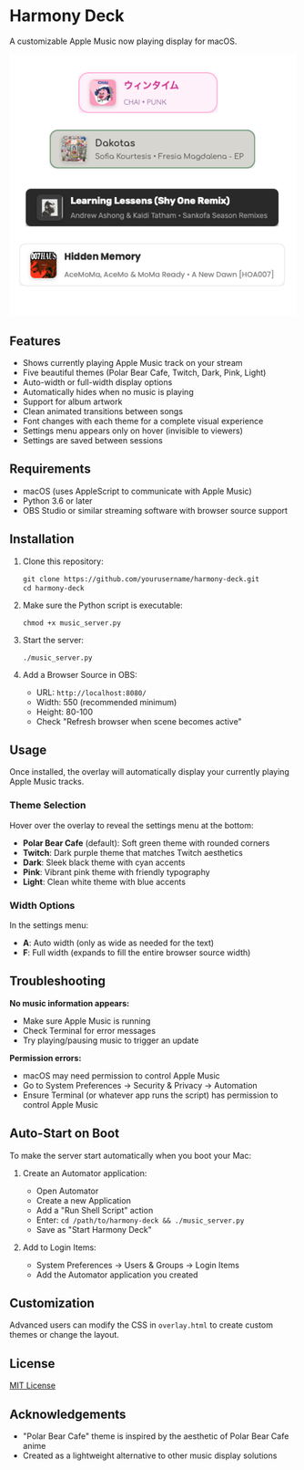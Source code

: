 # Harmony Deck

A customizable Apple Music now playing display for macOS.

![Harmony Deck](preview.png)

## Features

- Shows currently playing Apple Music track on your stream
- Five beautiful themes (Polar Bear Cafe, Twitch, Dark, Pink, Light)
- Auto-width or full-width display options
- Automatically hides when no music is playing
- Support for album artwork
- Clean animated transitions between songs
- Font changes with each theme for a complete visual experience
- Settings menu appears only on hover (invisible to viewers)
- Settings are saved between sessions

## Requirements

- macOS (uses AppleScript to communicate with Apple Music)
- Python 3.6 or later
- OBS Studio or similar streaming software with browser source support

## Installation

1. Clone this repository:
   ```
   git clone https://github.com/yourusername/harmony-deck.git
   cd harmony-deck
   ```

2. Make sure the Python script is executable:
   ```
   chmod +x music_server.py
   ```

3. Start the server:
   ```
   ./music_server.py
   ```

4. Add a Browser Source in OBS:
   - URL: `http://localhost:8080/`
   - Width: 550 (recommended minimum)
   - Height: 80-100
   - Check "Refresh browser when scene becomes active"

## Usage

Once installed, the overlay will automatically display your currently playing Apple Music tracks.


### Theme Selection

Hover over the overlay to reveal the settings menu at the bottom:

- **Polar Bear Cafe** (default): Soft green theme with rounded corners
- **Twitch**: Dark purple theme that matches Twitch aesthetics
- **Dark**: Sleek black theme with cyan accents
- **Pink**: Vibrant pink theme with friendly typography
- **Light**: Clean white theme with blue accents

### Width Options

In the settings menu:

- **A**: Auto width (only as wide as needed for the text)
- **F**: Full width (expands to fill the entire browser source width)


## Troubleshooting

**No music information appears:**
- Make sure Apple Music is running
- Check Terminal for error messages
- Try playing/pausing music to trigger an update

**Permission errors:**
- macOS may need permission to control Apple Music
- Go to System Preferences → Security & Privacy → Automation
- Ensure Terminal (or whatever app runs the script) has permission to control Apple Music

## Auto-Start on Boot

To make the server start automatically when you boot your Mac:

1. Create an Automator application:
   - Open Automator
   - Create a new Application
   - Add a "Run Shell Script" action
   - Enter: `cd /path/to/harmony-deck && ./music_server.py`
   - Save as "Start Harmony Deck"

2. Add to Login Items:
   - System Preferences → Users & Groups → Login Items
   - Add the Automator application you created

## Customization

Advanced users can modify the CSS in `overlay.html` to create custom themes or change the layout.

## License

[MIT License](LICENSE)

## Acknowledgements

- "Polar Bear Cafe" theme is inspired by the aesthetic of Polar Bear Cafe anime
- Created as a lightweight alternative to other music display solutions